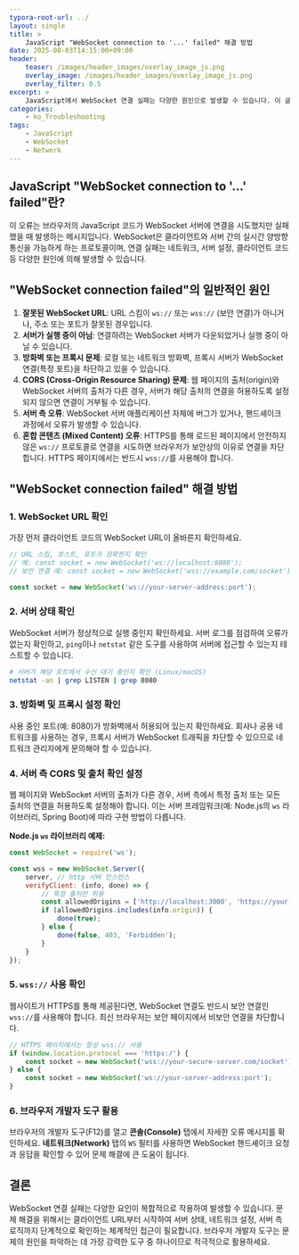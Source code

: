 ```yaml
---
typora-root-url: ../
layout: single
title: >
    JavaScript "WebSocket connection to '...' failed" 해결 방법
date: 2025-08-03T14:15:00+09:00
header:
    teaser: /images/header_images/overlay_image_js.png
    overlay_image: /images/header_images/overlay_image_js.png
    overlay_filter: 0.5
excerpt: >
    JavaScript에서 WebSocket 연결 실패는 다양한 원인으로 발생할 수 있습니다. 이 글에서는 "WebSocket connection to '...' failed" 오류의 일반적인 원인과 해결 방법을 알아봅니다.
categories:
    - ko_Troubleshooting
tags:
    - JavaScript
    - WebSocket
    - Network
---
```


## JavaScript "WebSocket connection to '...' failed"란?

이 오류는 브라우저의 JavaScript 코드가 WebSocket 서버에 연결을 시도했지만 실패했을 때 발생하는 메시지입니다. WebSocket은 클라이언트와 서버 간의 실시간 양방향 통신을 가능하게 하는 프로토콜이며, 연결 실패는 네트워크, 서버 설정, 클라이언트 코드 등 다양한 원인에 의해 발생할 수 있습니다.

## "WebSocket connection failed"의 일반적인 원인

1.  **잘못된 WebSocket URL**: URL 스킴이 `ws://` 또는 `wss://` (보안 연결)가 아니거나, 주소 또는 포트가 잘못된 경우입니다.
2.  **서버가 실행 중이 아님**: 연결하려는 WebSocket 서버가 다운되었거나 실행 중이 아닐 수 있습니다.
3.  **방화벽 또는 프록시 문제**: 로컬 또는 네트워크 방화벽, 프록시 서버가 WebSocket 연결(특정 포트)을 차단하고 있을 수 있습니다.
4.  **CORS (Cross-Origin Resource Sharing) 문제**: 웹 페이지의 출처(origin)와 WebSocket 서버의 출처가 다른 경우, 서버가 해당 출처의 연결을 허용하도록 설정되지 않으면 연결이 거부될 수 있습니다.
5.  **서버 측 오류**: WebSocket 서버 애플리케이션 자체에 버그가 있거나, 핸드셰이크 과정에서 오류가 발생할 수 있습니다.
6.  **혼합 콘텐츠 (Mixed Content) 오류**: HTTPS를 통해 로드된 페이지에서 안전하지 않은 `ws://` 프로토콜로 연결을 시도하면 브라우저가 보안상의 이유로 연결을 차단합니다. HTTPS 페이지에서는 반드시 `wss://`를 사용해야 합니다.

## "WebSocket connection failed" 해결 방법

### 1. WebSocket URL 확인

가장 먼저 클라이언트 코드의 WebSocket URL이 올바른지 확인하세요.

```javascript
// URL 스킴, 호스트, 포트가 정확한지 확인
// 예: const socket = new WebSocket('ws://localhost:8080');
// 보안 연결 예: const socket = new WebSocket('wss://example.com/socket');

const socket = new WebSocket('ws://your-server-address:port');
```

### 2. 서버 상태 확인

WebSocket 서버가 정상적으로 실행 중인지 확인하세요. 서버 로그를 점검하여 오류가 없는지 확인하고, `ping`이나 `netstat` 같은 도구를 사용하여 서버에 접근할 수 있는지 테스트할 수 있습니다.

```bash
# 서버가 해당 포트에서 수신 대기 중인지 확인 (Linux/macOS)
netstat -an | grep LISTEN | grep 8080
```

### 3. 방화벽 및 프록시 설정 확인

사용 중인 포트(예: 8080)가 방화벽에서 허용되어 있는지 확인하세요. 회사나 공용 네트워크를 사용하는 경우, 프록시 서버가 WebSocket 트래픽을 차단할 수 있으므로 네트워크 관리자에게 문의해야 할 수 있습니다.

### 4. 서버 측 CORS 및 출처 확인 설정

웹 페이지와 WebSocket 서버의 출처가 다른 경우, 서버 측에서 특정 출처 또는 모든 출처의 연결을 허용하도록 설정해야 합니다. 이는 서버 프레임워크(예: Node.js의 `ws` 라이브러리, Spring Boot)에 따라 구현 방법이 다릅니다.

**Node.js `ws` 라이브러리 예제:**
```javascript
const WebSocket = require('ws');

const wss = new WebSocket.Server({ 
    server, // http 서버 인스턴스
    verifyClient: (info, done) => {
        // 특정 출처만 허용
        const allowedOrigins = ['http://localhost:3000', 'https://your-frontend.com'];
        if (allowedOrigins.includes(info.origin)) {
            done(true);
        } else {
            done(false, 403, 'Forbidden');
        }
    }
});
```

### 5. `wss://` 사용 확인

웹사이트가 HTTPS를 통해 제공된다면, WebSocket 연결도 반드시 보안 연결인 `wss://`를 사용해야 합니다. 최신 브라우저는 보안 페이지에서 비보안 연결을 차단합니다.

```javascript
// HTTPS 페이지에서는 항상 wss:// 사용
if (window.location.protocol === 'https:/') {
    const socket = new WebSocket('wss://your-secure-server.com/socket');
} else {
    const socket = new WebSocket('ws://your-server-address:port');
}
```

### 6. 브라우저 개발자 도구 활용

브라우저의 개발자 도구(F12)를 열고 **콘솔(Console)** 탭에서 자세한 오류 메시지를 확인하세요. **네트워크(Network)** 탭의 `WS` 필터를 사용하면 WebSocket 핸드셰이크 요청과 응답을 확인할 수 있어 문제 해결에 큰 도움이 됩니다.

## 결론

WebSocket 연결 실패는 다양한 요인이 복합적으로 작용하여 발생할 수 있습니다. 문제 해결을 위해서는 클라이언트 URL부터 시작하여 서버 상태, 네트워크 설정, 서버 측 로직까지 단계적으로 확인하는 체계적인 접근이 필요합니다. 브라우저 개발자 도구는 문제의 원인을 파악하는 데 가장 강력한 도구 중 하나이므로 적극적으로 활용하세요.

